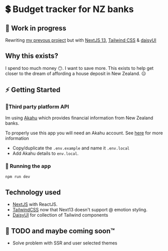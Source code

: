 # 💲 Budget tracker for NZ banks

## 🚧 Work in progress

Rewriting [my prevous project](https://github.com/JamesHarrisonZa/NzBudgetTracker-ChakraUI) but with [NextJS 13](https://beta.nextjs.org/docs/upgrade-guide), [Tailwind CSS](https://tailwindcss.com/) & [daisyUI](https://daisyui.com/)

## Why this exists?

I spend too much money 😶. I want to save more. This exists to help get closer to the dream of affording a house deposit in New Zealand. 😑

## ⚡ Getting Started

### 🤝Third party platform API

Im using [Akahu](https://www.akahu.nz/) which provides financial information from New Zealand banks.

To properly use this app you will need an Akahu account. See [here](https://developers.akahu.nz/docs/personal-apps) for more information

- Copy/duplicate the `.env.example` and name it `.env.local`
- Add Akahu details to `env.local`.

### 🚀 Running the app

```bash
npm run dev
```

## Technology used

- [NextJS](https://nextjs.org/) with ReactJS.
- [TailwindCSS](https://tailwindcss.com/) now that Next13 doesn't support @ emotion styling. 
- [DaisyUI](https://daisyui.com/) for collection of Tailwind components
<!-- - [react-query](https://react-query-v3.tanstack.com/) for handling API requests with [axios](https://axios-http.com/). -->
<!-- - [jotai](https://jotai.org/) for state management. -->

<!-- ### For testing

- [react-testing-library](https://testing-library.com/) test the way the user would interact with the app.
- [vitest](https://vitest.dev/) test runner. Faster alternative to jest.
- [msw](https://mswjs.io/) for mocking APIs for tests. -->

## 🔧 TODO and maybe coming soon™

- Solve problem with SSR and user selected themes
